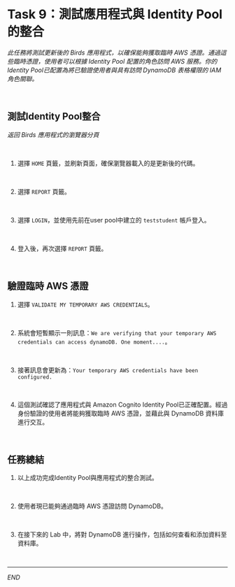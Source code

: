 # Task 9：測試應用程式與 Identity Pool 的整合

_此任務將測試更新後的 Birds 應用程式，以確保能夠獲取臨時 AWS 憑證。通過這些臨時憑證，使用者可以根據 Identity Pool 配置的角色訪問 AWS 服務。你的Identity Pool已配置為將已驗證使用者與具有訪問 DynamoDB 表格權限的 IAM 角色關聯。_

<br>

## 測試Identity Pool整合

_返回 Birds 應用程式的瀏覽器分頁_

<br>

1. 選擇 `HOME` 頁籤，並刷新頁面，確保瀏覽器載入的是更新後的代碼。

<br>

2. 選擇 `REPORT` 頁籤。

<br>

3. 選擇 `LOGIN`，並使用先前在user pool中建立的 `teststudent` 帳戶登入。

<br>

4. 登入後，再次選擇 `REPORT` 頁籤。

<br>

## 驗證臨時 AWS 憑證

1. 選擇 `VALIDATE MY TEMPORARY AWS CREDENTIALS`。

<br>

2. 系統會短暫顯示一則訊息：`We are verifying that your temporary AWS credentials can access dynamoDB. One moment....`。

<br>

3. 接著訊息會更新為：`Your temporary AWS credentials have been configured.`

<br>

4. 這個測試確認了應用程式與 Amazon Cognito Identity Pool已正確配置。經過身份驗證的使用者將能夠獲取臨時 AWS 憑證，並藉此與 DynamoDB 資料庫進行交互。

<br>

## 任務總結

1. 以上成功完成Identity Pool與應用程式的整合測試。

<br>

2. 使用者現已能夠通過臨時 AWS 憑證訪問 DynamoDB。

<br>

3. 在接下來的 Lab 中，將對 DynamoDB 進行操作，包括如何查看和添加資料至資料庫。

<br>

___

_END_